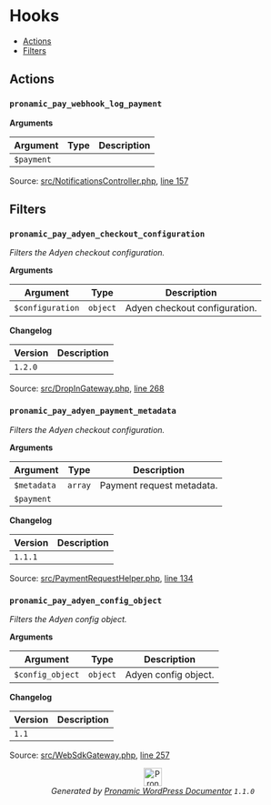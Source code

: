 # Hooks

- [Actions](#actions)
- [Filters](#filters)

## Actions

### `pronamic_pay_webhook_log_payment`

**Arguments**

Argument | Type | Description
-------- | ---- | -----------
`$payment` |  | 

Source: [src/NotificationsController.php](../src/NotificationsController.php), [line 157](../src/NotificationsController.php#L157-L157)

## Filters

### `pronamic_pay_adyen_checkout_configuration`

*Filters the Adyen checkout configuration.*

**Arguments**

Argument | Type | Description
-------- | ---- | -----------
`$configuration` | `object` | Adyen checkout configuration.

**Changelog**

Version | Description
------- | -----------
`1.2.0` | 

Source: [src/DropInGateway.php](../src/DropInGateway.php), [line 268](../src/DropInGateway.php#L268-L274)

### `pronamic_pay_adyen_payment_metadata`

*Filters the Adyen checkout configuration.*

**Arguments**

Argument | Type | Description
-------- | ---- | -----------
`$metadata` | `array` | Payment request metadata.
`$payment` |  | 

**Changelog**

Version | Description
------- | -----------
`1.1.1` | 

Source: [src/PaymentRequestHelper.php](../src/PaymentRequestHelper.php), [line 134](../src/PaymentRequestHelper.php#L134-L140)

### `pronamic_pay_adyen_config_object`

*Filters the Adyen config object.*

**Arguments**

Argument | Type | Description
-------- | ---- | -----------
`$config_object` | `object` | Adyen config object.

**Changelog**

Version | Description
------- | -----------
`1.1` | 

Source: [src/WebSdkGateway.php](../src/WebSdkGateway.php), [line 257](../src/WebSdkGateway.php#L257-L269)


<p align="center"><a href="https://github.com/pronamic/wp-documentor"><img src="https://cdn.jsdelivr.net/gh/pronamic/wp-documentor@main/logos/pronamic-wp-documentor.svgo-min.svg" alt="Pronamic WordPress Documentor" width="32" height="32"></a><br><em>Generated by <a href="https://github.com/pronamic/wp-documentor">Pronamic WordPress Documentor</a> <code>1.1.0</code></em><p>

